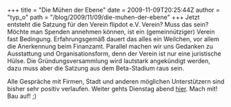 +++
title = "Die Mühen der Ebene"
date = 2009-11-09T20:25:44Z
author = "typ_o"
path = "/blog/2009/11/09/die-muhen-der-ebene"
+++
Jetzt entsteht die Satzung für den Verein flipdot e.V. Verein? Muss das
sein? Möchte man Spenden annehmen können, ist ein (gemeinnütziger)
Verein fast Bedingung. Erfahrungsgemäß dauert das alles ein Weilchen,
vor allem die Anerkennung beim Finanzamt. Parallel machen wir uns
Gedanken zu Ausstattung und Organisationsform, denn der Verein ist nur
eine juristische Hülse. Die Gründungsversammlung wird lautstark
angekündigt werden, dazu muss aber die Satzung aus dem Beta-Stadium
raus sein.

Alle Gespräche mit Firmen, Stadt und anderen möglichen Unterstützern
sind bisher sehr positiv verlaufen. Weiter gehts Dienstag abend
[hier](https://flipdot.org/blog/index.php?/archives/47-Ab-jetzt-immer-Dienstags.html).
Mach mit\! Bau auf\! ;)
